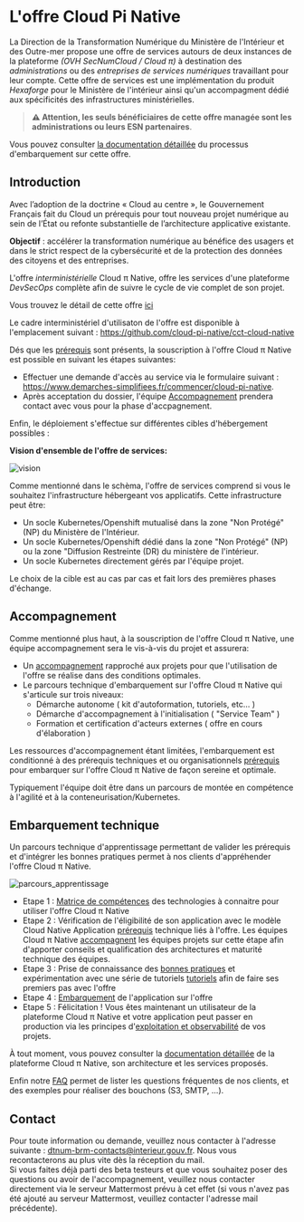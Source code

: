 # L'offre Cloud Pi Native

La Direction de la Transformation Numérique du Ministère de l'Intérieur et des Outre-mer propose une offre de services autours de deux instances de la plateforme *(OVH SecNumCloud / Cloud π)* à destination des *administrations* ou des *entreprises de services numériques* travaillant pour leur compte.
Cette offre de services est une implémentation du produit *Hexaforge* pour le Ministère de l'intérieur ainsi qu'un accompagment dédié aux spécificités des infrastructures ministérielles.

> __:warning: Attention, les seuls bénéficiaires de cette offre managée sont les administrations ou leurs ESN partenaires__.

Vous pouvez consulter [la documentation détaillée](https://github.com/cloud-pi-native/embarquement-autoformation) du processus d'embarquement sur cette offre.

## Introduction

Avec l’adoption de la doctrine « Cloud au centre », le Gouvernement Français fait du Cloud un prérequis pour tout nouveau projet numérique au sein de l’État ou refonte substantielle de l’architecture applicative existante.

**Objectif** : accélérer la transformation numérique au bénéfice des usagers et dans le strict respect de la cybersécurité et de la protection des données des citoyens et des entreprises.

L'offre *interministérielle* Cloud π Native, offre les services d'une plateforme *DevSecOps* complète afin de suivre le cycle de vie complet de son projet.

Vous trouvez le détail de cette offre [ici](https://cloud-pi-native.fr/platform/introduction.html)

Le cadre interministériel d'utilisaton de l'offre est disponible à l'emplacement suivant : <https://github.com/cloud-pi-native/cct-cloud-native>

Dés que les [prérequis](https://cloud-pi-native.fr/agreement/support.html) sont présents, la souscription à l'offre Cloud π Native est possible en suivant les étapes suivantes:

  - Effectuer une demande d'accès au service via le formulaire suivant : <https://www.demarches-simplifiees.fr/commencer/cloud-pi-native>. 
  - Après acceptation du dossier, l'équipe [Accompagnement](https://cloud-pi-native.fr/agreement/introduction.html#accompagnement) prendera contact avec vous pour la phase d'accpagnement.

Enfin, le déploiement s'effectue sur différentes cibles d'hébergement possibles :

**Vision d'ensemble de l'offre de services:**

![vision](/img/global-vision.png)

Comme mentionné dans le schèma, l'offre de services comprend si vous le souhaitez l'infrastructure hébergeant vos applicatifs. 
Cette infrastructure peut être:
 - Un socle Kubernetes/Openshift mutualisé dans la zone "Non Protégé" (NP) du Ministère de l'Intérieur. 
 - Un socle Kubernetes/Openshift dédié dans la zone "Non Protégé" (NP) ou la zone "Diffusion Restreinte (DR) du ministère de l'intérieur. 
 - Un socle Kubernetes directement gérés par l'équipe projet.

Le choix de la cible est au cas par cas et fait lors des premières phases d'échange. 

## Accompagnement

Comme mentionné plus haut, à la souscription de l'offre Cloud π Native, une équipe accompagnement sera le vis-à-vis du projet et assurera: 
- Un [accompagnement](/agreement/support) rapproché aux projets pour que l'utilisation de l'offre se réalise dans des conditions optimales.
- Le parcours technique d'embarquement sur l'offre Cloud π Native qui s'articule sur trois niveaux: 
   * Démarche autonome ( kit d'autoformation, tutoriels, etc... )
   * Démarche d'accompagnement à l'initialisation ( "Service Team" )
   * Formation et certification d'acteurs externes ( offre en cours d'élaboration )

Les ressources d'accompagnement étant limitées, l'embarquement est conditionné à des prérequis techniques et ou organisationnels [prérequis](/platform/compatibility) pour embarquer sur l'offre Cloud π Native de façon sereine et optimale.

Typiquement l'équipe doit être dans un parcours de montée en compétence à l'agilité et à la conteneurisation/Kubernetes.

## Embarquement technique

Un parcours technique d'apprentissage permettant de valider les prérequis et d'intégrer les bonnes pratiques permet à nos clients d'appréhender l'offre Cloud π Native. 

![parcours_apprentissage](/img/learning-process.png)

  - Etape 1 : [Matrice de compétences](/platform/skills-matrix) des technologies à connaitre pour utiliser l'offre Cloud π Native 
  - Etape 2 : Vérification de l'éligibilité de son application avec le modèle Cloud Native Application [prérequis](/platform/compatibility) technique liés à l'offre. Les équipes Cloud π Native [accompagnent](/agreement/support) les équipes projets sur cette étape afin d'apporter conseils et qualification des architectures et maturité technique des équipes. 
  - Etape 3 : Prise de connaissance des [bonnes pratiques](/guide/best-practices) et expérimentation avec une série de tutoriels [tutoriels](/guide/tutorials) afin de faire ses premiers pas avec l'offre
  - Etape 4 : [Embarquement](/guide/get-started) de l'application sur l'offre
  - Etape 5 : Félicitation ! Vous êtes maintenant un utilisateur de la plateforme Cloud π Native et votre application peut passer en production via les principes d'[exploitation et observabilité](/agreement/exploitation) de vos projets.


À tout moment, vous pouvez consulter la [documentation détaillée](/platform/introduction) de la plateforme Cloud π Native, son architecture et les services proposés.

Enfin notre [FAQ](/agreement/faq) permet de lister les questions fréquentes de nos clients, et des exemples pour réaliser des bouchons (S3, SMTP, ...).

## Contact

Pour toute information ou demande, veuillez nous contacter à l'adresse suivante : <dtnum-brm-contacts@interieur.gouv.fr>. Nous vous recontacterons au plus vite dès la réception du mail.  
Si vous faites déjà parti des beta testeurs et que vous souhaitez poser des questions ou avoir de l'accompagnement, veuillez nous contacter directement via le serveur Mattermost prévu à cet effet (si vous n'avez pas été ajouté au serveur Mattermost, veuillez contacter l'adresse mail précédente).
